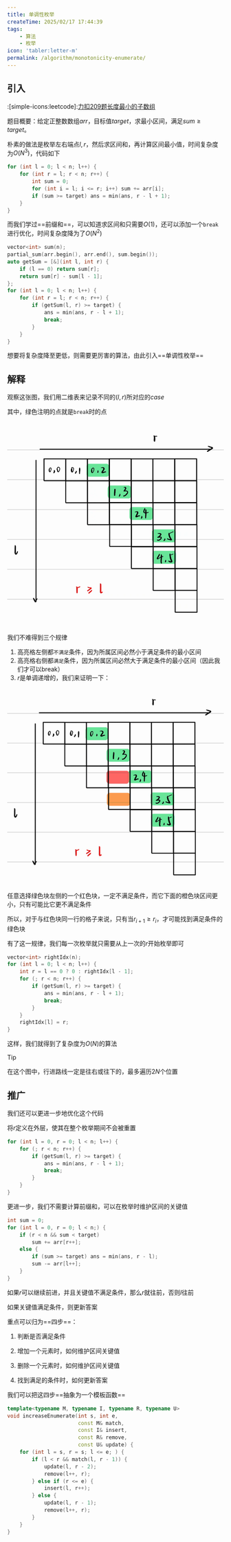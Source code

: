 ```yaml
---
title: 单调性枚举
createTime: 2025/02/17 17:44:39
tags:
    - 算法
    - 枚举
icon: 'tabler:letter-m'
permalink: /algorithm/monotonicity-enumerate/
---
```


## 引入

:[simple-icons:leetcode]:[力扣209题长度最小的子数组](https://leetcode.cn/problems/minimum-size-subarray-sum/description/)

题目概要：给定正整数数组$arr$，目标值$target$，求最小区间，满足$sum \geq target$。

朴素的做法是枚举左右端点$l,r$，然后求区间和，再计算区间最小值，时间复杂度为$O(N^3)$，代码如下

```cpp
for (int l = 0; l < n; l++) {
    for (int r = l; r < n; r++) {
        int sum = 0;
        for (int i = l; i <= r; i++) sum += arr[i];
        if (sum >= target) ans = min(ans, r - l + 1);
    }
}
```

而我们学过==前缀和==，可以知道求区间和只需要$O(1)$，还可以添加一个`break`进行优化，时间复杂度降为了$O(N^2)$


```cpp
vector<int> sum(n);
partial_sum(arr.begin(), arr.end(), sum.begin());
auto getSum = [&](int l, int r) {
    if (l == 0) return sum[r];
    return sum[r] - sum[l - 1];
};
for (int l = 0; l < n; l++) {
    for (int r = l; r < n; r++) {
        if (getSum(l, r) >= target) {
            ans = min(ans, r - l + 1);
            break;
        }
    }
}
```

想要将复杂度降至更低，则需要更厉害的算法，由此引入==单调性枚举==

## 解释

观察这张图，我们用二维表来记录不同的$(l,r)$所对应的$case$

其中，绿色注明的点就是`break`时的点

![](img/0217-1.png)

我们不难得到三个规律

1. 高亮格左侧都`不满足`条件，因为所属区间必然小于满足条件的最小区间
2. 高亮格右侧都`满足`条件，因为所属区间必然大于满足条件的最小区间（因此我们才可以break）
3. $r$是单调递增的，我们来证明一下：

![](img/0217-2.png)


任意选择绿色块左侧的一个红色块，一定不满足条件，而它下面的橙色块区间更小，只有可能比它更不满足条件

所以，对于与红色块同一行的格子来说，只有当$r_{i+1} \geq r_i$，才可能找到满足条件的绿色块

有了这一规律，我们每一次枚举就只需要从上一次的$r$开始枚举即可

```cpp
vector<int> rightIdx(n);
for (int l = 0; l < n; l++) {
    int r = l == 0 ? 0 : rightIdx[l - 1];
    for (; r < n; r++) {
        if (getSum(l, r) >= target) {
            ans = min(ans, r - l + 1);
            break;
        }
    }
    rightIdx[l] = r;
}
```
这样，我们就得到了复杂度为$O(N)$的算法

> [!tip]
> 在这个图中，行进路线一定是往右或往下的，最多遍历$2N$个位置

## 推广

我们还可以更进一步地优化这个代码

将$r$定义在外层，使其在整个枚举期间不会被重置
```cpp
for (int l = 0, r = 0; l < n; l++) {
    for (; r < n; r++) {
        if (getSum(l, r) >= target) {
            ans = min(ans, r - l + 1);
            break;
        }
    }
}
```
更进一步，我们不需要计算前缀和，可以在枚举时维护区间的关键值

```cpp
int sum = 0;
for (int l = 0, r = 0; l < n;) {
    if (r < n && sum < target)
        sum += arr[r++];
    else {
        if (sum >= target) ans = min(ans, r - l);
        sum -= arr[l++];
    }
}
```
如果$r$可以继续前进，并且关键值不满足条件，那么$r$就往前，否则$l$往前

如果关键值满足条件，则更新答案

重点可以归为==四步==：

1. 判断是否满足条件

2. 增加一个元素时，如何维护区间关键值

3. 删除一个元素时，如何维护区间关键值

4. 找到满足的条件时，如何更新答案

我们可以把这四步==抽象为一个模板函数==

```cpp
template<typename M, typename I, typename R, typename U>
void increaseEnumerate(int s, int e,
                       const M& match,
                       const I& insert,
                       const R& remove,
                       const U& update) {
    for (int l = s, r = s; l <= e; ) {
        if (l < r && match(l, r - 1)) {
            update(l, r - 2);
            remove(l++, r);
        } else if (r <= e) {
            insert(l, r++);
        } else {
            update(l, r - 1);
            remove(l++, r);
        }
    }
}
```


